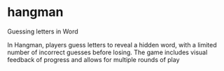 # hangman
Guessing letters in Word

In Hangman, players guess letters to reveal a hidden word, with a limited number of incorrect guesses before losing. The game includes visual feedback of progress and allows for multiple rounds of play
